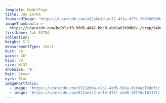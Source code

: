 ```yaml
---
template: ModelPage
title: Jak EXTRA
featuredImage: 'https://ucarecdn.com/a32a6e1d-ec12-4f1a-873c-fb8f806d0abe/'
imageThumbnail: >-
  https://ucarecdn.com/be9f1cf0-96d6-4642-bbc0-abb1ab2b90b0/-/crop/948x1171/19,105/-/preview/
firstName: Jak EXTRA
collection: ''
height: 5'7
measurementType: chest
bust: 36'
waist: 30'
hips: 36'
size: M/32
shoeSize: '9'
hair: Brown
eyes: Blue
imagePortfolio:
  - image: 'https://ucarecdn.com/95132b0a-c2b1-4ed5-9b1e-d1b9acf386fc/'
  - image: 'https://ucarecdn.com/612ae1c2-ec13-472f-abd6-10ff6a1b1131/'
---
```


